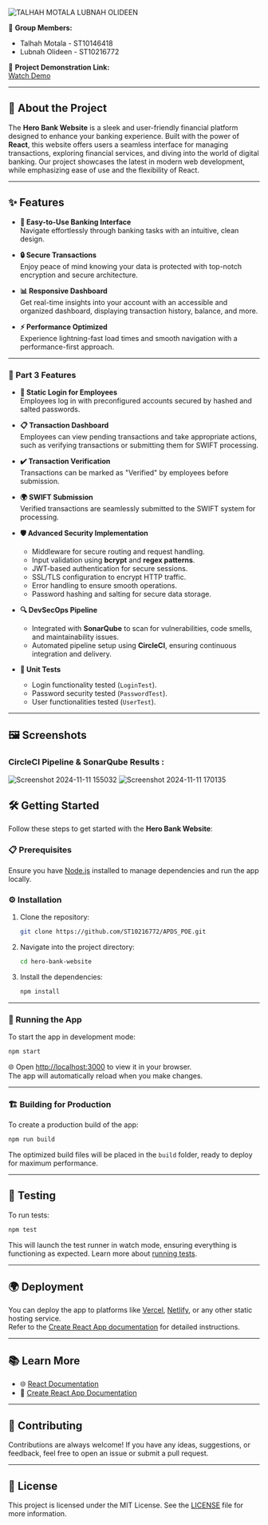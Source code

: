 
![TALHAH MOTALA  LUBNAH OLIDEEN](https://github.com/user-attachments/assets/38b2ad64-1376-43a8-8a8e-207d4cfdf5b4)

👥 **Group Members:**  
- Talhah Motala - ST10146418  
- Lubnah Olideen - ST10216772  

🎥 **Project Demonstration Link:**  
[Watch Demo](https://1drv.ms/v/s!Ag9Xg-EcWzjcgsIvBocYMZfdJVdMeg?e=rwErC3)

---

## 🏦 About the Project

The **Hero Bank Website** is a sleek and user-friendly financial platform designed to enhance your banking experience. Built with the power of **React**, this website offers users a seamless interface for managing transactions, exploring financial services, and diving into the world of digital banking. Our project showcases the latest in modern web development, while emphasizing ease of use and the flexibility of React.

---

## ✨ Features

- **🏦 Easy-to-Use Banking Interface**  
  Navigate effortlessly through banking tasks with an intuitive, clean design.

- **🔒 Secure Transactions**  
  Enjoy peace of mind knowing your data is protected with top-notch encryption and secure architecture.

- **📊 Responsive Dashboard**  
  Get real-time insights into your account with an accessible and organized dashboard, displaying transaction history, balance, and more.

- **⚡ Performance Optimized**  
  Experience lightning-fast load times and smooth navigation with a performance-first approach.

---

### 🚀 Part 3 Features

- **🔑 Static Login for Employees**  
  Employees log in with preconfigured accounts secured by hashed and salted passwords.

- **📋 Transaction Dashboard**  
  Employees can view pending transactions and take appropriate actions, such as verifying transactions or submitting them for SWIFT processing.

- **✔️ Transaction Verification**  
  Transactions can be marked as "Verified" by employees before submission.

- **🌍 SWIFT Submission**  
  Verified transactions are seamlessly submitted to the SWIFT system for processing.

- **🛡️ Advanced Security Implementation**  
  - Middleware for secure routing and request handling.
  - Input validation using **bcrypt** and **regex patterns**.
  - JWT-based authentication for secure sessions.
  - SSL/TLS configuration to encrypt HTTP traffic.
  - Error handling to ensure smooth operations.
  - Password hashing and salting for secure data storage.

- **🔍 DevSecOps Pipeline**  
  - Integrated with **SonarQube** to scan for vulnerabilities, code smells, and maintainability issues.
  - Automated pipeline setup using **CircleCI**, ensuring continuous integration and delivery.

- **🧪 Unit Tests**  
  - Login functionality tested (`LoginTest`).
  - Password security tested (`PasswordTest`).
  - User functionalities tested (`UserTest`).

---

## 🖼️ Screenshots

### CircleCI Pipeline & SonarQube Results :
![Screenshot 2024-11-11 155032](https://github.com/user-attachments/assets/987dee76-faf7-4f30-89e4-6fddef676a91)
![Screenshot 2024-11-11 170135](https://github.com/user-attachments/assets/780d50fa-b5f0-4b8e-8b90-4ee3d960bec5)


## 🛠️ Getting Started

Follow these steps to get started with the **Hero Bank Website**:

### 📋 Prerequisites

Ensure you have [Node.js](https://nodejs.org/) installed to manage dependencies and run the app locally.

### ⚙️ Installation

1. Clone the repository:  
   ```bash
   git clone https://github.com/ST10216772/APDS_POE.git
   ```

2. Navigate into the project directory:  
   ```bash
   cd hero-bank-website
   ```

3. Install the dependencies:  
   ```bash
   npm install
   ```

---

### 🚀 Running the App

To start the app in development mode:

```bash
npm start
```

🌐 Open [http://localhost:3000](http://localhost:3000) to view it in your browser.  
The app will automatically reload when you make changes.

---

### 🏗️ Building for Production

To create a production build of the app:

```bash
npm run build
```

The optimized build files will be placed in the `build` folder, ready to deploy for maximum performance.

---

## 🧪 Testing

To run tests:

```bash
npm test
```

This will launch the test runner in watch mode, ensuring everything is functioning as expected. Learn more about [running tests](https://facebook.github.io/create-react-app/docs/running-tests).

---

## 🌍 Deployment

You can deploy the app to platforms like [Vercel](https://vercel.com/), [Netlify](https://www.netlify.com/), or any other static hosting service.  
Refer to the [Create React App documentation](https://facebook.github.io/create-react-app/docs/deployment) for detailed instructions.

---

## 📚 Learn More

- 🌐 [React Documentation](https://reactjs.org/)  
- 📘 [Create React App Documentation](https://facebook.github.io/create-react-app/docs/getting-started)

---

## 🤝 Contributing

Contributions are always welcome! If you have any ideas, suggestions, or feedback, feel free to open an issue or submit a pull request.

---

## 📜 License

This project is licensed under the MIT License. See the [LICENSE](LICENSE) file for more information.
